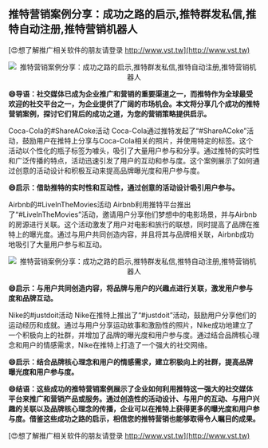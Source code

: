 ## **推特营销案例分享：成功之路的启示,推特群发私信,推特自动注册,推特营销机器人**

[😍想了解推广相关软件的朋友请登录 http://www.vst.tw](http://www.vst.tw)

 <center><img src="https://vst.tw/MP4/tuiguang/png/2.png" alt="推特营销案例分享：成功之路的启示,推特群发私信,推特自动注册,推特营销机器人"></center>

**😄导语：社交媒体已成为企业推广和营销的重要渠道之一，而推特作为全球最受欢迎的社交平台之一，为企业提供了广阔的市场机会。本文将分享几个成功的推特营销案例，探讨它们背后的成功之道，为您的营销策略提供启示。**

Coca-Cola的#ShareACoke活动 Coca-Cola通过推特发起了“#ShareACoke”活动，鼓励用户在推特上分享与Coca-Cola相关的照片，并使用特定的标签。这个活动以个性化的瓶子标签为噱头，吸引了大量用户参与和分享。通过推特的实时性和广泛传播的特点，活动迅速引发了用户的互动和参与度。这个案例展示了如何通过创意的活动设计和积极互动来提高品牌曝光度和用户参与度。

**😄启示：借助推特的实时性和互动性，通过创意的活动设计吸引用户参与。**

Airbnb的#LiveInTheMovies活动 Airbnb利用推特平台推出了“#LiveInTheMovies”活动，邀请用户分享他们梦想中的电影场景，并与Airbnb的房源进行关联。这个活动激发了用户对电影和旅行的联想，同时提高了品牌在推特上的曝光度。通过与用户共同创造内容，并且将其与品牌相关联，Airbnb成功地吸引了大量用户参与和互动。

 <center><img src="https://vst.tw/MP4/tuiguang/png/2.png" alt="推特营销案例分享：成功之路的启示,推特群发私信,推特自动注册,推特营销机器人"></center>

**😄启示：与用户共同创造内容，将品牌与用户的兴趣点进行关联，激发用户参与度和品牌互动。**

Nike的#justdoit活动 Nike在推特上推出了“#justdoit”活动，鼓励用户分享他们的运动经历和成就。通过与用户分享运动故事和激励性的照片，Nike成功地建立了一个积极向上的社群，并增加了品牌的曝光度和用户参与度。通过结合品牌核心理念和用户的情感需求，Nike在推特上打造了一个强大的社交网络。

**😄启示：结合品牌核心理念和用户的情感需求，建立积极向上的社群，提高品牌曝光度和用户参与度。**

**😄结语：这些成功的推特营销案例展示了企业如何利用推特这一强大的社交媒体平台来推广和营销产品或服务。通过创造性的活动设计、与用户的互动、与用户兴趣的关联以及品牌核心理念的传播，企业可以在推特上获得更多的曝光度和用户参与度。借鉴这些成功之路的启示，相信您的推特营销也能够取得令人瞩目的成果。**

[😍想了解推广相关软件的朋友请登录 http://www.vst.tw](http://www.vst.tw)



